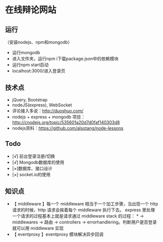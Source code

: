 # 在线辩论网站 #

## 运行 ##
（安装nodejs、npm和mongodb）
- 运行mongodb
- 进入文件夹，运行npm i下载package.json中的依赖模块
- 运行npm start启动
- localhost:3000/进入登录页

## 技术点 ##
- jQuery, Bootstrap
- nodeJS(express), WebSocket
- 评论接入多说：http://duoshuo.com/
- nodejs + express + mongodb 项目：http://cnodejs.org/topic/535601a20d7d0faf140303d8
- nodejs资料：https://github.com/alsotang/node-lessons

## Todo ##
- [√] 前台登录注册/切换
- [√] Mongodb数据库的使用
- [×]数据库、接口设计
- [×] socket.io的使用

## 知识点 ##
- 【 middleware 】每一个 middleware 相当于一个加工步骤，当出现一个 http 请求的时候，http 请求会挨着每个 middleware 执行下去。
express 里处理一个请求的过程基本上就是请求通过 middleware stack 的过程：  * -> middlewares -> 路由 -> controllers -> errorhandlering。判断用户是否登录就可以用 middleware 实现
- 【 eventproxy 】eventproxy 模块解决异步回调

